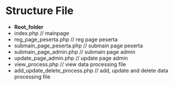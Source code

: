 # Structure File
- <b>Root_folder</b>
- index.php // mainpage
- reg_page_peserta.php // reg page peserta
- submain_page_peserta.php // submain page peserta
- submain_page_admin.php // submain page admin
- update_page_admin.php // update page admin
- view_process.php // view data processing file
- add_update_delete_process.php // add, update and delete data processing file
